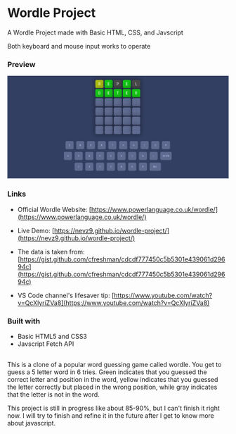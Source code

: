 # Wordle Project

A Wordle Project made with Basic HTML, CSS, and Javscript

Both keyboard and mouse input works to operate

### Preview

![](preview.png)

### Links

- Official Wordle Website: [https://www.powerlanguage.co.uk/wordle/](https://www.powerlanguage.co.uk/wordle/)

- Live Demo: [https://nevz9.github.io/wordle-project/](https://nevz9.github.io/wordle-project/)

- The data is taken from: [https://gist.github.com/cfreshman/cdcdf777450c5b5301e439061d29694c](https://gist.github.com/cfreshman/cdcdf777450c5b5301e439061d29694c)

- VS Code channel's lifesaver tip: [https://www.youtube.com/watch?v=QcXlyriZVa8](https://www.youtube.com/watch?v=QcXlyriZVa8)
### Built with

- Basic HTML5 and CSS3
- Javscript Fetch API

##

This is a clone of a popular word guessing game called wordle. You get to guess a 5 letter word in 6 tries. Green indicates that you guessed the correct letter and position in the word, yellow indicates that you guessed the letter correctly but placed in the wrong position, while gray indicates that the letter is not in the word.

This project is still in progress like about 85-90%, but I can't finish it right now. I will try to finish and refine it in the future after I get to know more about javascript.

